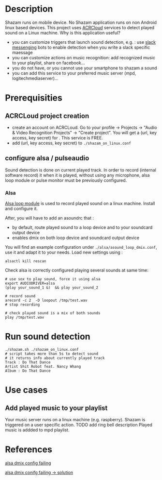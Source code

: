 # Description
Shazam runs on mobile device. No Shazam application runs on non Android linux based devices. This project uses [ACRCloud](https://www.acrcloud.com) services to detect played sound on a Linux machine.  Why is this application useful?
 * you can customize triggers that launch sound detection, e.g. : use [slack messenging](www.slack.com) bots to enable detection when you write a slack specific maessage
 * you can customize actions on music recognition: add recognized music to your playlist, share on facebook...
 * you do not have, or you cannot use your smartphone to shazam a sound
 * you can add this service to your preferred music server (mpd, logitechmediaserver)...

# Prerequisities
## ACRCLoud project creation
* create an account on ACRCLoud. Go to your profile -> Projects -> "Audio & Video Recognition Projects" -> "Create project". You will get a (url, key access, key secret) for . This service is FREE. 
* add (url, key access, key secret) to `./shazam_on_linux.conf`

## configure alsa / pulseaudio
Sound detection is done on current played track. In order to record (internal software record) it when it is played, without using any microphone, alsa loop module or pulse monitor must be previously configured. 
### Alsa
[Alsa loop module](https://www.alsa-project.org/main/index.php/Matrix:Module-aloop) is used to record played sound on a linux machine.
Install and configure it.

After, you will have to add an asoundrc that :
* by default, route played sound to a loop device and to your soundcard output device
* enables dmix on both loop device and soundcard output device

You will find an example configuration under `./alsa/asound_loop_dmix.conf`, use it and adapt it to your needs.
Load new settings using :

    alsactl kill rescan

Check alsa is correctly configured playing several sounds at same time:

    # use sox to play sound, force it using alsa
    export AUDIODRIVER=alsa 
    (play your_sound_1 &)  && play your_sound_2

    # record sound  
    arecord -c 2  -D loopout /tmp/test.wav
    # stop recording

    # check played sound is a mix of both sounds
    play /tmp/test.wav

# Run sound detection

    ./shazam.sh ./shazam_on_linux.conf
    # script takes more than 5s to detect sound
    # it returns info about currently played track
    Track : Do That Dance
    Artist Shit Robot feat. Nancy Whang
    Album : Do That Dance

# Use cases
## Add played music to your playlist 
Your music server runs on a linux machine (e.g. raspberry). Shazam is triggered on a user specific action. 
TODO add ring bell description
Played music is addded to mpd playlist.

# References
[alsa dmix config failing](http://raspberrypi.stackexchange.com/questions/57787/using-the-alsa-dmix-plugin-on-raspbian-jessie/61974#61974)

[alsa dmix conifg failing -> solution](http://stackoverflow.com/questions/42202282/alsa-loop-with-dmix)
